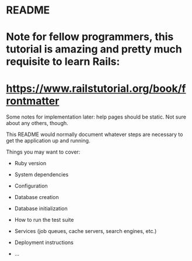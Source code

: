 # README
# Note for fellow programmers, this tutorial is amazing and pretty much requisite to learn Rails:
# https://www.railstutorial.org/book/frontmatter

Some notes for implementation later: help pages should be static. Not sure about any others, though.


This README would normally document whatever steps are necessary to get the
application up and running.

Things you may want to cover:

* Ruby version

* System dependencies

* Configuration

* Database creation

* Database initialization

* How to run the test suite

* Services (job queues, cache servers, search engines, etc.)

* Deployment instructions

* ...
